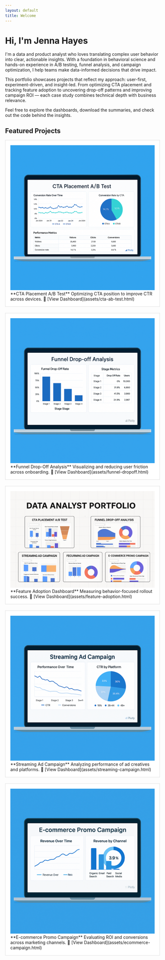 ```yaml
---
layout: default
title: Welcome
---
```


# Hi, I'm Jenna Hayes

I'm a data and product analyst who loves translating complex user behavior into clear, actionable insights. With a foundation in behavioral science and hands-on experience in A/B testing, funnel analysis, and campaign optimization, I help teams make data-informed decisions that drive impact.

This portfolio showcases projects that reflect my approach: user-first, experiment-driven, and insight-led. From optimizing CTA placement and tracking feature adoption to uncovering drop-off patterns and improving campaign ROI — each case study combines technical depth with business relevance.

Feel free to explore the dashboards, download the summaries, and check out the code behind the insights.

## Featured Projects

<div style="display: grid; grid-template-columns: repeat(auto-fit, minmax(280px, 1fr)); gap: 20px;">

<!-- CTA Test -->
<div style="border: 1px solid #ddd; padding: 16px; background: #fff;">
<a href="assets/cta-ab-test.html"><img src="assets/cta-thumb.png" alt="CTA Test" style="width:100%;"/></a>
**CTA Placement A/B Test**  
Optimizing CTA position to improve CTR across devices.  
🔗 [View Dashboard](assets/cta-ab-test.html)
</div>

<!-- Funnel Drop-Off -->
<div style="border: 1px solid #ddd; padding: 16px; background: #fff;">
<a href="assets/funnel-dropoff.html"><img src="assets/funnel-thumb.png" alt="Funnel Drop-Off" style="width:100%;"/></a>
**Funnel Drop-Off Analysis**  
Visualizing and reducing user friction across onboarding.  
🔗 [View Dashboard](assets/funnel-dropoff.html)
</div>

<!-- Feature Adoption -->
<div style="border: 1px solid #ddd; padding: 16px; background: #fff;">
<a href="assets/feature-adoption.html"><img src="assets/feature-thumb.png" alt="Feature Adoption" style="width:100%;"/></a>
**Feature Adoption Dashboard**  
Measuring behavior-focused rollout success.  
🔗 [View Dashboard](assets/feature-adoption.html)
</div>

<!-- Streaming Campaign -->
<div style="border: 1px solid #ddd; padding: 16px; background: #fff;">
<a href="assets/streaming-campaign.html"><img src="assets/streaming-thumb.png" alt="Streaming Campaign" style="width:100%;"/></a>
**Streaming Ad Campaign**  
Analyzing performance of ad creatives and platforms.  
🔗 [View Dashboard](assets/streaming-campaign.html)
</div>

<!-- E-commerce Campaign -->
<div style="border: 1px solid #ddd; padding: 16px; background: #fff;">
<a href="assets/ecommerce-campaign.html"><img src="assets/ecommerce-thumb.png" alt="Ecommerce Campaign" style="width:100%;"/></a>
**E-commerce Promo Campaign**  
Evaluating ROI and conversions across marketing channels.  
🔗 [View Dashboard](assets/ecommerce-campaign.html)
</div>

</div>
